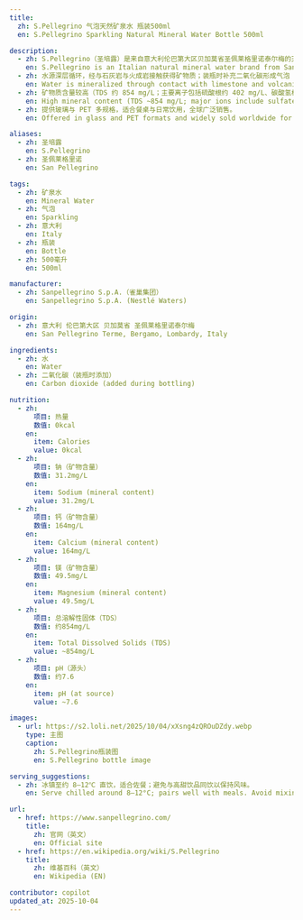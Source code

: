 ```yaml
---
title:
  zh: S.Pellegrino 气泡天然矿泉水 瓶装500ml
  en: S.Pellegrino Sparkling Natural Mineral Water Bottle 500ml

description:
  - zh: S.Pellegrino（圣培露）是来自意大利伦巴第大区贝加莫省圣佩莱格里诺泰尔梅的天然矿泉水品牌，隶属 Sanpellegrino S.p.A.，自 1997 年起由雀巢集团控股。
    en: S.Pellegrino is an Italian natural mineral water brand from San Pellegrino Terme, Bergamo, Lombardy, owned by Sanpellegrino S.p.A. (Nestlé group since 1997).
  - zh: 水源深层循环，经与石灰岩与火成岩接触获得矿物质；装瓶时补充二氧化碳形成气泡（泉眼本身并非天然含气）。
    en: Water is mineralized through contact with limestone and volcanic rocks; carbonation is added during bottling (the spring is not naturally carbonated).
  - zh: 矿物质含量较高（TDS 约 854 mg/L；主要离子包括硫酸根约 402 mg/L、碳酸氢根约 243 mg/L、钙约 164 mg/L、镁约 49.5 mg/L；pH（源头）约 7.6）。
    en: High mineral content (TDS ~854 mg/L; major ions include sulfate ~402 mg/L, bicarbonate ~243 mg/L, calcium ~164 mg/L, magnesium ~49.5 mg/L; pH at source ~7.6).
  - zh: 提供玻璃与 PET 多规格，适合餐桌与日常饮用，全球广泛销售。
    en: Offered in glass and PET formats and widely sold worldwide for dining and everyday hydration.

aliases:
  - zh: 圣培露
    en: S.Pellegrino
  - zh: 圣佩莱格里诺
    en: San Pellegrino

tags:
  - zh: 矿泉水
    en: Mineral Water
  - zh: 气泡
    en: Sparkling
  - zh: 意大利
    en: Italy
  - zh: 瓶装
    en: Bottle
  - zh: 500毫升
    en: 500ml

manufacturer:
  - zh: Sanpellegrino S.p.A.（雀巢集团）
    en: Sanpellegrino S.p.A. (Nestlé Waters)

origin:
  - zh: 意大利 伦巴第大区 贝加莫省 圣佩莱格里诺泰尔梅
    en: San Pellegrino Terme, Bergamo, Lombardy, Italy

ingredients:
  - zh: 水
    en: Water
  - zh: 二氧化碳（装瓶时添加）
    en: Carbon dioxide (added during bottling)

nutrition:
  - zh:
      项目: 热量
      数值: 0kcal
    en:
      item: Calories
      value: 0kcal
  - zh:
      项目: 钠（矿物含量）
      数值: 31.2mg/L
    en:
      item: Sodium (mineral content)
      value: 31.2mg/L
  - zh:
      项目: 钙（矿物含量）
      数值: 164mg/L
    en:
      item: Calcium (mineral content)
      value: 164mg/L
  - zh:
      项目: 镁（矿物含量）
      数值: 49.5mg/L
    en:
      item: Magnesium (mineral content)
      value: 49.5mg/L
  - zh:
      项目: 总溶解性固体（TDS）
      数值: 约854mg/L
    en:
      item: Total Dissolved Solids (TDS)
      value: ~854mg/L
  - zh:
      项目: pH（源头）
      数值: 约7.6
    en:
      item: pH (at source)
      value: ~7.6

images:
  - url: https://s2.loli.net/2025/10/04/xXsng4zQROuDZdy.webp
    type: 主图
    caption:
      zh: S.Pellegrino瓶装图
      en: S.Pellegrino bottle image

serving_suggestions:
  - zh: 冰镇至约 8–12℃ 直饮，适合佐餐；避免与高甜饮品同饮以保持风味。
    en: Serve chilled around 8–12°C; pairs well with meals. Avoid mixing with very sweet drinks to preserve taste.

url:
  - href: https://www.sanpellegrino.com/
    title:
      zh: 官网（英文）
      en: Official site
  - href: https://en.wikipedia.org/wiki/S.Pellegrino
    title:
      zh: 维基百科（英文）
      en: Wikipedia (EN)

contributor: copilot
updated_at: 2025-10-04
---
```

